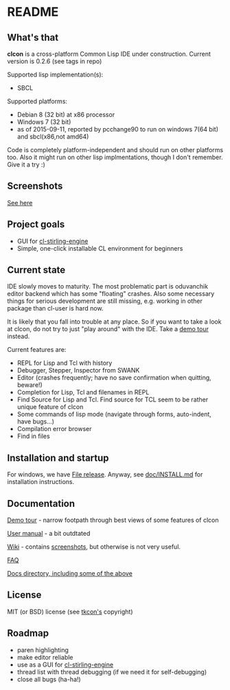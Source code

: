 # README #

## What's that
**clcon** is a cross-platform Common Lisp IDE under construction. Current version is 0.2.6 (see tags in repo)

Supported lisp implementation(s):

- SBCL

Supported platforms: 

- Debian 8 (32 bit) at x86 processor
- Windows 7 (32 bit)
- as of 2015-09-11, reported by pcchange90 to run on windows 7(64 bit) and sbcl(x86,not amd64)

Code is completely platform-independent and should run on other platforms too. Also it might run on other lisp implmentations, though I don't remember. Give it a try :) 

## Screenshots
[See here](https://bitbucket.org/budden/clcon/wiki/Screenshots)

## Project goals
- GUI for [cl-stirling-engine](https://bitbucket.org/budden/cl-stirling-engine)
- Simple, one-click installable CL environment for beginners

## Current state
IDE slowly moves to maturity. The most problematic part is oduvanchik editor backend
which has some "floating" crashes. Also some necessary things for serious development
are still missing, e.g. working in other package than cl-user is hard now. 

It is likely that you fall into trouble at any place. 
So if you want to take a look at clcon, do not try to just "play around" 
with the IDE. Take a [demo tour](doc/demo-tour.md) instead.

Current features are: 

- REPL for Lisp and Tcl with history
- Debugger, Stepper, Inspector from SWANK 
- Editor (crashes frequently; have no save confirmation when quitting, beware!)
- Completion for Lisp, Tcl and filenames in REPL
- Find Source for Lisp and Tcl. Find source for TCL seem to be rather unique feature of clcon
- Some commands of lisp mode (navigate through forms, auto-indent, have bugs...)
- Compilation error browser
- Find in files 

## Installation and startup
For windows, we have [File release](https://bitbucket.org/budden/clcon/downloads/clcon-0.2.6.zip). 
Anyway, see [doc/INSTALL.md](https://bitbucket.org/budden/clcon/src/default/doc/INSTALL.md) for installation instructions. 

## Documentation

[Demo tour](doc/demo-tour.md) - narrow footpath through best views of some features of clcon

[User manual](https://bitbucket.org/budden/clcon/src/default/doc/user-manual.md) - a bit outdtated

[Wiki](https://bitbucket.org/budden/clcon/wiki/) - contains [screenshots](https://bitbucket.org/budden/clcon/wiki/Screenshots), but otherwise is not very useful.  

[FAQ](https://bitbucket.org/budden/clcon/src/default/doc/FAQ.md)

[Docs directory, including some of the above](https://bitbucket.org/budden/clcon/src/default/doc/)

## License
MIT (or BSD) license (see [tkcon's](http://tkcon.sourceforge.net/) copyright)

## Roadmap
- paren highlighting
- make editor reliable
- use as a GUI for [cl-stirling-engine](https://bitbucket.org/budden/cl-stirling-engine)
- thread list with thread debugging (if we need it for self-debugging)
- close all bugs (ha-ha!)